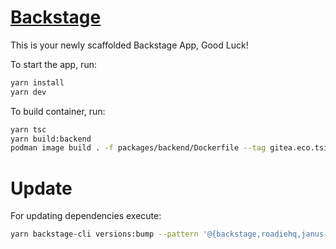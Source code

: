 # [Backstage](https://backstage.io)

This is your newly scaffolded Backstage App, Good Luck!

To start the app, run:

```sh
yarn install
yarn dev
```

To build container, run:

```sh
yarn tsc
yarn build:backend
podman image build . -f packages/backend/Dockerfile --tag gitea.eco.tsi-dev.otc-service.com/backstage/backstage:$TAG
```

# Update

For updating dependencies execute:

```sh
yarn backstage-cli versions:bump --pattern '@{backstage,roadiehq,janus-idp,k-phoen,trimm,mdude2314}/*'
```
